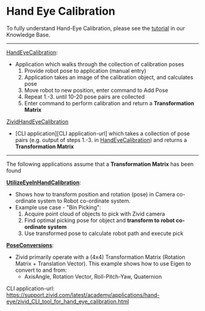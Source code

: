 # Hand Eye Calibration

To fully understand Hand-Eye Calibration, please see the [tutorial][Tutorial-url] in our Knowledge Base.

-----------------

[HandEyeCalibration][HandEyeCalibration-url]:

* Application which walks through the collection of calibration poses
   1. Provide robot pose to application (manual entry)
   2. Application takes an image of the calibration object, and calculates pose
   3. Move robot to new position, enter command to Add Pose
   4. Repeat 1.-3. until 10-20 pose pairs are collected
   5. Enter command to perform calibration and return a **Transformation Matrix**

[ZividHandEyeCalibration][ZividHandEyeCalibration-url]

* [CLI application][CLI application-url] which takes a collection of pose pairs (e.g. output of steps 1.-3. in [HandEyeCalibration][HandEyeCalibration-url]) and returns a **Transformation Matrix**

-----------------
The following applications assume that a **Transformation Matrix** has been found

[**UtilizeEyeInHandCalibration**][UtilizeEyeInHandCalibration-url]:

* Shows how to transform position and rotation (pose) in Camera co-ordinate system to Robot co-ordinate system.
* Example use case - "Bin Picking":
   1. Acquire point cloud of objects to pick with Zivid camera
   2. Find optimal picking pose for object and **transform to robot co-ordinate system**
   3. Use transformed pose to calculate robot path and execute pick

[**PoseConversions**][PoseConversions-url]:

* Zivid primarily operate with a (4x4) Transformation Matrix (Rotation Matrix + Translation Vector). This example shows how to use Eigen to convert to and from:
  * AxisAngle, Rotation Vector, Roll-Pitch-Yaw, Quaternion

[HandEyeCalibration-url]: HandEyeCalibration/HandEyeCalibration.cpp
[UtilizeEyeInHandCalibration-url]: UtilizeEyeInHandCalibration/UtilizeEyeInHandCalibration.cpp
[ZividHandEyeCalibration-url]: https://support.zivid.com/latest/academy/applications/hand-eye/hand-eye-calibration-process.html
[Tutorial-url]: https://support.zivid.com/latest/academy/applications/hand-eye.html
[PoseConversions-url]: PoseConversions/PoseConversions.cpp
CLI application-url: https://support.zivid.com/latest/academy/applications/hand-eye/zivid_CLI_tool_for_hand_eye_calibration.html